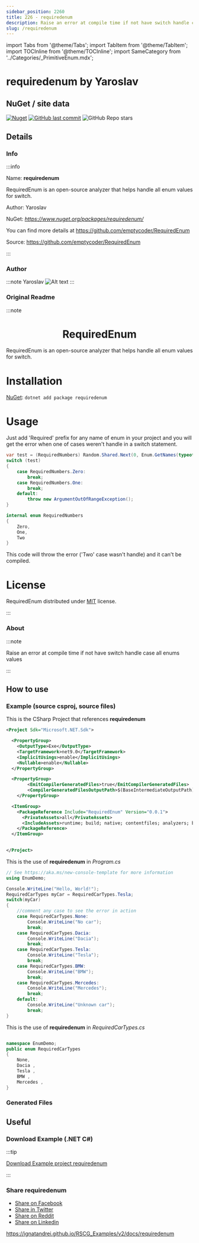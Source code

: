 ```yaml
---
sidebar_position: 2260
title: 226 - requiredenum
description: Raise an error at compile time if not have switch handle case all enums values 
slug: /requiredenum
---
```

import Tabs from '@theme/Tabs';
import TabItem from '@theme/TabItem';
import TOCInline from '@theme/TOCInline';
import SameCategory from '../Categories/_PrimitiveEnum.mdx';

# requiredenum  by Yaroslav


<TOCInline toc={toc}  />

## NuGet / site data
[![Nuget](https://img.shields.io/nuget/dt/requiredenum?label=requiredenum)](https://www.nuget.org/packages/requiredenum/)
[![GitHub last commit](https://img.shields.io/github/last-commit/emptycoder/RequiredEnum?label=updated)](https://github.com/emptycoder/RequiredEnum)
![GitHub Repo stars](https://img.shields.io/github/stars/emptycoder/RequiredEnum?style=social)

## Details

### Info
:::info

Name: **requiredenum**

RequiredEnum is an open-source analyzer that helps handle all enum values for switch.

Author: Yaroslav

NuGet: 
*https://www.nuget.org/packages/requiredenum/*   


You can find more details at https://github.com/emptycoder/RequiredEnum

Source: https://github.com/emptycoder/RequiredEnum

:::

### Author
:::note
Yaroslav 
![Alt text](https://github.com/emptycoder.png)
:::

### Original Readme
:::note

<h1 align="center">RequiredEnum</h1>

RequiredEnum is an open-source analyzer that helps handle all enum values for switch.

# Installation

[NuGet](https://www.nuget.org/packages/RequiredEnum/): `dotnet add package requiredenum`

# Usage

Just add 'Required' prefix for any name of enum in your project and you will get the error when one of cases weren't handle in a switch statement.

```csharp
var test = (RequiredNumbers) Random.Shared.Next(0, Enum.GetNames(typeof(RequiredNumbers)).Length);
switch (test)
{
    case RequiredNumbers.Zero:
        break;
    case RequiredNumbers.One:
        break;
    default:
        throw new ArgumentOutOfRangeException();
}

internal enum RequiredNumbers
{
    Zero,
    One,
    Two
}
```
This code will throw the error ('Two' case wasn't handle) and it can't be compiled.

# License

RequiredEnum distributed under [MIT](https://github.com/emptycoder/RequiredEnum/LICENSE) license.


:::

### About
:::note

Raise an error at compile time if not have switch handle case all enums values 


:::

## How to use

### Example (source csproj, source files)

<Tabs>

<TabItem value="csproj" label="CSharp Project">

This is the CSharp Project that references **requiredenum**
```xml showLineNumbers {16}
<Project Sdk="Microsoft.NET.Sdk">

  <PropertyGroup>
    <OutputType>Exe</OutputType>
    <TargetFramework>net9.0</TargetFramework>
    <ImplicitUsings>enable</ImplicitUsings>
    <Nullable>enable</Nullable>
  </PropertyGroup>

  <PropertyGroup>
		<EmitCompilerGeneratedFiles>true</EmitCompilerGeneratedFiles>
		<CompilerGeneratedFilesOutputPath>$(BaseIntermediateOutputPath)\GX</CompilerGeneratedFilesOutputPath>
	</PropertyGroup>

  <ItemGroup>
    <PackageReference Include="RequiredEnum" Version="0.0.1">
      <PrivateAssets>all</PrivateAssets>
      <IncludeAssets>runtime; build; native; contentfiles; analyzers; buildtransitive</IncludeAssets>
    </PackageReference>
  </ItemGroup>

  
</Project>

```

</TabItem>

  <TabItem value="D:\gth\RSCG_Examples\v2\rscg_examples\requiredenum\src\EnumDemo\Program.cs" label="Program.cs" >

  This is the use of **requiredenum** in *Program.cs*

```csharp showLineNumbers 
// See https://aka.ms/new-console-template for more information
using EnumDemo;

Console.WriteLine("Hello, World!");
RequiredCarTypes myCar = RequiredCarTypes.Tesla;
switch(myCar)
{
    //comment any case to see the error in action
    case RequiredCarTypes.None:
        Console.WriteLine("No car");
        break;
    case RequiredCarTypes.Dacia:
        Console.WriteLine("Dacia");
        break;
    case RequiredCarTypes.Tesla:
        Console.WriteLine("Tesla");
        break;
    case RequiredCarTypes.BMW:
        Console.WriteLine("BMW");
        break;
    case RequiredCarTypes.Mercedes:
        Console.WriteLine("Mercedes");
        break;
    default:
        Console.WriteLine("Unknown car");
        break;
}
```
  </TabItem>

  <TabItem value="D:\gth\RSCG_Examples\v2\rscg_examples\requiredenum\src\EnumDemo\RequiredCarTypes.cs" label="RequiredCarTypes.cs" >

  This is the use of **requiredenum** in *RequiredCarTypes.cs*

```csharp showLineNumbers 

namespace EnumDemo;
public enum RequiredCarTypes
{
    None,
    Dacia ,
    Tesla ,
    BMW ,
    Mercedes ,
}

```
  </TabItem>

</Tabs>

### Generated Files
## Useful

### Download Example (.NET  C#)

:::tip

[Download Example project requiredenum ](/sources/requiredenum.zip)

:::


### Share requiredenum 

<ul>
  <li><a href="https://www.facebook.com/sharer/sharer.php?u=https%3A%2F%2Fignatandrei.github.io%2FRSCG_Examples%2Fv2%2Fdocs%2Frequiredenum&quote=requiredenum" title="Share on Facebook" target="_blank">Share on Facebook</a></li>
  <li><a href="https://twitter.com/intent/tweet?source=https%3A%2F%2Fignatandrei.github.io%2FRSCG_Examples%2Fv2%2Fdocs%2Frequiredenum&text=requiredenum:%20https%3A%2F%2Fignatandrei.github.io%2FRSCG_Examples%2Fv2%2Fdocs%2Frequiredenum" target="_blank" title="Tweet">Share in Twitter</a></li>
  <li><a href="http://www.reddit.com/submit?url=https%3A%2F%2Fignatandrei.github.io%2FRSCG_Examples%2Fv2%2Fdocs%2Frequiredenum&title=requiredenum" target="_blank" title="Submit to Reddit">Share on Reddit</a></li>
  <li><a href="http://www.linkedin.com/shareArticle?mini=true&url=https%3A%2F%2Fignatandrei.github.io%2FRSCG_Examples%2Fv2%2Fdocs%2Frequiredenum&title=requiredenum&summary=&source=https%3A%2F%2Fignatandrei.github.io%2FRSCG_Examples%2Fv2%2Fdocs%2Frequiredenum" target="_blank" title="Share on LinkedIn">Share on Linkedin</a></li>
</ul>

https://ignatandrei.github.io/RSCG_Examples/v2/docs/requiredenum

<SameCategory />

